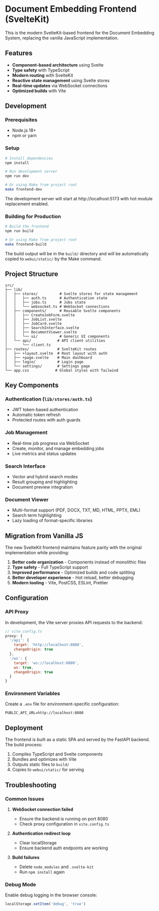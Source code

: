 # Document Embedding Frontend (SvelteKit)

This is the modern SvelteKit-based frontend for the Document Embedding System, replacing the vanilla JavaScript implementation.

## Features

- **Component-based architecture** using Svelte
- **Type safety** with TypeScript
- **Modern routing** with SvelteKit
- **Reactive state management** using Svelte stores
- **Real-time updates** via WebSocket connections
- **Optimized builds** with Vite

## Development

### Prerequisites

- Node.js 18+ 
- npm or yarn

### Setup

```bash
# Install dependencies
npm install

# Run development server
npm run dev

# Or using Make from project root
make frontend-dev
```

The development server will start at http://localhost:5173 with hot module replacement enabled.

### Building for Production

```bash
# Build the frontend
npm run build

# Or using Make from project root
make frontend-build
```

The build output will be in the `build/` directory and will be automatically copied to `webui/static/` by the Make command.

## Project Structure

```
src/
├── lib/
│   ├── stores/          # Svelte stores for state management
│   │   ├── auth.ts      # Authentication state
│   │   ├── jobs.ts      # Jobs state
│   │   └── websocket.ts # WebSocket connections
│   ├── components/      # Reusable Svelte components
│   │   ├── CreateJobForm.svelte
│   │   ├── JobList.svelte
│   │   ├── JobCard.svelte
│   │   ├── SearchInterface.svelte
│   │   ├── DocumentViewer.svelte
│   │   └── ui/          # Generic UI components
│   └── api/            # API client utilities
│       └── client.ts
├── routes/             # SvelteKit routes
│   ├── +layout.svelte  # Root layout with auth
│   ├── +page.svelte    # Main dashboard
│   ├── login/          # Login page
│   └── settings/       # Settings page
└── app.css            # Global styles with Tailwind
```

## Key Components

### Authentication (`lib/stores/auth.ts`)
- JWT token-based authentication
- Automatic token refresh
- Protected routes with auth guards

### Job Management
- Real-time job progress via WebSocket
- Create, monitor, and manage embedding jobs
- Live metrics and status updates

### Search Interface
- Vector and hybrid search modes
- Result grouping and highlighting
- Document preview integration

### Document Viewer
- Multi-format support (PDF, DOCX, TXT, MD, HTML, PPTX, EML)
- Search term highlighting
- Lazy loading of format-specific libraries

## Migration from Vanilla JS

The new SvelteKit frontend maintains feature parity with the original implementation while providing:

1. **Better code organization** - Components instead of monolithic files
2. **Type safety** - Full TypeScript support
3. **Improved performance** - Optimized builds and code splitting
4. **Better developer experience** - Hot reload, better debugging
5. **Modern tooling** - Vite, PostCSS, ESLint, Prettier

## Configuration

### API Proxy

In development, the Vite server proxies API requests to the backend:

```js
// vite.config.ts
proxy: {
  '/api': {
    target: 'http://localhost:8080',
    changeOrigin: true
  },
  '/ws': {
    target: 'ws://localhost:8080',
    ws: true,
    changeOrigin: true
  }
}
```

### Environment Variables

Create a `.env` file for environment-specific configuration:

```env
PUBLIC_API_URL=http://localhost:8080
```

## Deployment

The frontend is built as a static SPA and served by the FastAPI backend. The build process:

1. Compiles TypeScript and Svelte components
2. Bundles and optimizes with Vite
3. Outputs static files to `build/`
4. Copies to `webui/static/` for serving

## Troubleshooting

### Common Issues

1. **WebSocket connection failed**
   - Ensure the backend is running on port 8080
   - Check proxy configuration in `vite.config.ts`

2. **Authentication redirect loop**
   - Clear localStorage
   - Ensure backend auth endpoints are working

3. **Build failures**
   - Delete `node_modules` and `.svelte-kit`
   - Run `npm install` again

### Debug Mode

Enable debug logging in the browser console:
```js
localStorage.setItem('debug', 'true')
```